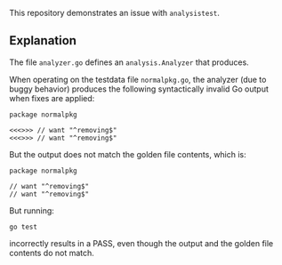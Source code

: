 This repository demonstrates an issue with `analysistest`.

## Explanation

The file `analyzer.go` defines an `analysis.Analyzer` that produces.

When operating on the testdata file `normalpkg.go`, the analyzer (due to buggy
behavior) produces the following syntactically invalid Go output when fixes are
applied:
```
package normalpkg

<<<>>> // want "^removing$"
<<<>>> // want "^removing$"
```

But the output does not match the golden file contents, which is:
```
package normalpkg

// want "^removing$"
// want "^removing$"
```

But running:
```
go test
```
incorrectly results in a PASS, even though the output and the golden file contents do not match.


